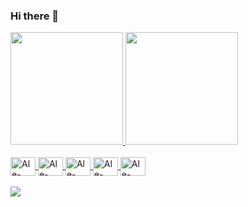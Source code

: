 ### Hi there 👋

<!--
- 🔭 I’m currently working on ...
- 🌱 I’m currently learning ...
- 👯 I’m looking to collaborate on ...
- 🤔 I’m looking for help with ...
- 💬 Ask me about ...
- 📫 How to reach me: ...
- 😄 Pronouns: ...
- ⚡ Fun fact: ...
-->

<div>
 <a href="https://github.com/alexandrerussi">
 <img height="180em" src="https://github-readme-stats.vercel.app/api?username=alexandrerussi&show_icons=true&theme=tokyonight&include_all_commits=true&count_private=true"/>
 <img height="180em" src="https://github-readme-stats.vercel.app/api/top-langs/?username=alexandrerussi&layout=compact&langs_count=7&theme=tokyonight"/>
</div>
 
<div style="display: inline_block"><br>
 <img align="center" alt="Ale-Python" height="30" width="40" src="https://cdn.jsdelivr.net/gh/devicons/devicon/icons/python/python-original.svg">
 <img align="center" alt="Ale-CSharp" height="30" width="40" src="https://cdn.jsdelivr.net/gh/devicons/devicon/icons/csharp/csharp-original.svg">
 <img align="center" alt="Ale-Python" height="30" width="40" src="https://cdn.jsdelivr.net/gh/devicons/devicon/icons/javascript/javascript-original.svg">
 <img align="center" alt="Ale-Python" height="30" width="40" src="https://cdn.jsdelivr.net/gh/devicons/devicon/icons/html5/html5-original.svg">
 <img align="center" alt="Ale-Python" height="30" width="40" src="https://cdn.jsdelivr.net/gh/devicons/devicon/icons/css3/css3-original.svg">
</div>
 
 
<div style="display: inline_block"><br>
 <img src="https://img.shields.io/badge/TensorFlow-FF6F00?style=for-the-badge&logo=TensorFlow&logoColor=white" >
</div>

<div style="display: inline_block"><br>

</div>

<div style="display: inline_block"><br>

</div>

<div style="display: inline_block"><br>

</div>
  
<!--
 ![Snake animation](https://github.com/alexandrerussi/alexandrerussi/blob/output/github-contribution-grid-snake.svg)
-->
